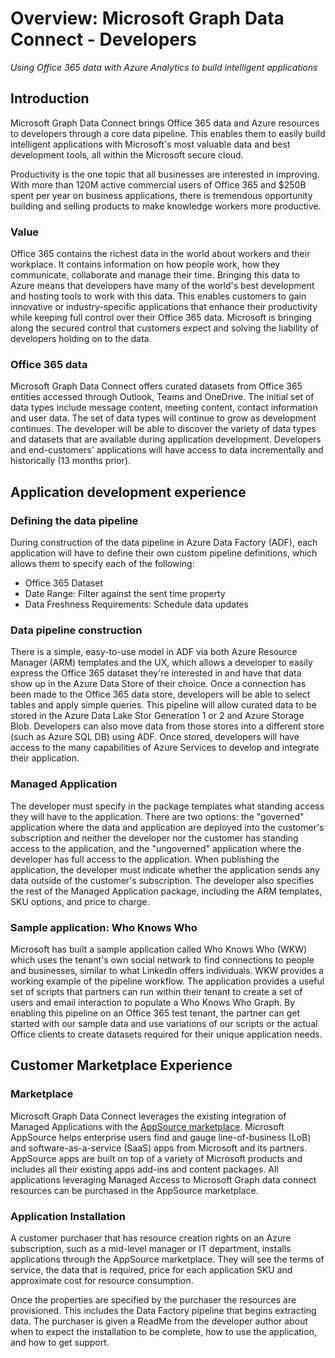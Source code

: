 # Overview: Microsoft Graph Data Connect - Developers

*Using Office 365 data with Azure Analytics to build intelligent applications*

## Introduction

Microsoft Graph Data Connect brings Office 365 data and Azure resources to developers through a core data pipeline. This enables them to easily build intelligent applications with Microsoft's most valuable data and best development tools, all within the Microsoft secure cloud. 

Productivity is the one topic that all businesses are interested in improving. With more than 120M active commercial users of Office 365 and $250B spent per year on business applications, there is tremendous opportunity building and selling products to make knowledge workers more productive.

### Value

Office 365 contains the richest data in the world about workers and their workplace. It contains information on how people work, how they communicate, collaborate and manage their time. Bringing this data to Azure means that developers have many of the world's best development and hosting tools to work with this data. This enables customers to gain innovative or industry-specific applications that enhance their productivity while keeping full control over their Office 365 data. Microsoft is bringing along the secured control that customers expect and solving the liability of developers holding on to the data.

### Office 365 data

Microsoft Graph Data Connect offers curated datasets from Office 365 entities accessed through Outlook, Teams and OneDrive. The initial set of data types include message content, meeting content, contact information and user data. The set of data types will continue to grow as development continues. The developer will be able to discover the variety of data types and datasets that are available during application development. Developers and end-customers' applications will have access to data incrementally and historically (13 months prior).

## Application development experience

### Defining the data pipeline

During construction of the data pipeline in Azure Data Factory (ADF), each application will have to define their own custom pipeline definitions, which allows them to specify each of the following:

- Office 365 Dataset
- Date Range: Filter against the sent time property
- Data Freshness Requirements: Schedule data updates

### Data pipeline construction

There is a simple, easy-to-use model in ADF via both Azure Resource Manager (ARM) templates and the UX, which allows a developer to easily express the Office 365 dataset they're interested in and have that data show up in the Azure Data Store of their choice. Once a connection has been made to the Office 365 data store, developers will be able to select tables and apply simple queries. This pipeline will allow curated data to be stored in the Azure Data Lake Stor Generation 1 or 2 and Azure Storage Blob. Developers can also move data from those stores into a different store (such as Azure SQL DB) using ADF. Once stored, developers will have access to the many capabilities of Azure Services to develop and integrate their application.

### Managed Application

The developer must specify in the package templates what standing access they will have to the application. There are two options: the "governed" application where the data and application are deployed into the customer's subscription and neither the developer nor the customer has standing access to the application, and the "ungoverned" application where the developer has full access to the application. When publishing the application, the developer must indicate whether the application sends any data outside of the customer's subscription. The developer also specifies the rest of the Managed Application package, including the ARM templates, SKU options, and price to charge.

### Sample application: Who Knows Who

Microsoft has built a sample application called Who Knows Who (WKW) which uses the tenant's own social network to find connections to people and businesses, similar to what LinkedIn offers individuals. WKW provides a working example of the pipeline workflow. The application provides a useful set of scripts that partners can run within their tenant to create a set of users and email interaction to populate a Who Knows Who Graph. By enabling this pipeline on an Office 365 test tenant, the partner can get started with our sample data and use variations of our scripts or the actual Office clients to create datasets required for their unique application needs.

## Customer Marketplace Experience

### Marketplace

Microsoft Graph Data Connect leverages the existing integration of Managed Applications with the [AppSource marketplace](https://appsource.microsoft.com). Microsoft AppSource helps enterprise users find and gauge line-of-business (LoB) and software-as-a-service (SaaS) apps from Microsoft and its partners. AppSource apps are built on top of a variety of Microsoft products and includes all their existing apps add-ins and content packages. All applications leveraging Managed Access to Microsoft Graph  data connect resources can be purchased in the AppSource marketplace.

### Application Installation

A customer purchaser that has resource creation rights on an Azure subscription, such as a mid-level manager or IT department, installs applications through the AppSource marketplace. They will see the terms of service, the data that is required, price for each application SKU and approximate cost for resource consumption.

Once the properties are specified by the purchaser the resources are provisioned. This includes the Data Factory pipeline that begins extracting data. The purchaser is given a ReadMe from the developer author about when to expect the installation to be complete, how to use the application, and how to get support.
